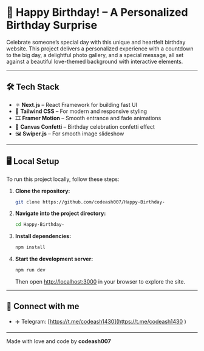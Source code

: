 # 🎂 Happy Birthday! – A Personalized Birthday Surprise

Celebrate someone’s special day with this unique and heartfelt birthday website. This project delivers a personalized experience with a countdown to the big day, a delightful photo gallery, and a special message, all set against a beautiful love-themed background with interactive elements.

---

## 🛠 Tech Stack

- ⚛️ **Next.js** – React Framework for building fast UI
- 🎨 **Tailwind CSS** – For modern and responsive styling
- 🎞️ **Framer Motion** – Smooth entrance and fade animations
- 🎊 **Canvas Confetti** – Birthday celebration confetti effect
- 🖼️ **Swiper.js** – For smooth image slideshow

---

## 🖥 Local Setup

To run this project locally, follow these steps:

1.  **Clone the repository:**
    ```bash
    git clone https://github.com/codeash007/Happy-Birthday-
    ```

2.  **Navigate into the project directory:**
    ```bash
    cd Happy-Birthday-
    ```

3.  **Install dependencies:**
    ```bash
    npm install
    ```

4.  **Start the development server:**
    ```bash
    npm run dev
    ```

    Then open [http://localhost:3000](http://localhost:3000 ) in your browser to explore the site.

---

## 🔗 Connect with me

- ✈️ Telegram: [https://t.me/codeash1430](https://t.me/codeash1430 )

---

Made with love and code by **codeash007**
